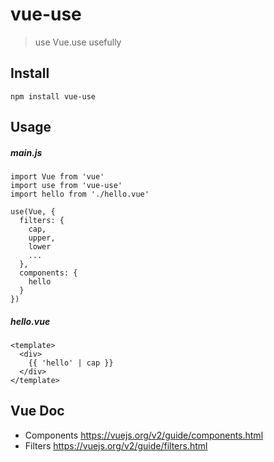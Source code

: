 # vue-use

> use Vue.use usefully

## Install

```
npm install vue-use
```

## Usage

##### main.js

``` ecmascript 6
import Vue from 'vue'
import use from 'vue-use'
import hello from './hello.vue'

use(Vue, {
  filters: {
    cap,
    upper,
    lower
    ...
  },
  components: {
    hello
  }
})
```

##### hello.vue

```vue
<template>
  <div>
    {{ 'hello' | cap }}
  </div>
</template>
```

## Vue Doc

- Components https://vuejs.org/v2/guide/components.html
- Filters https://vuejs.org/v2/guide/filters.html
